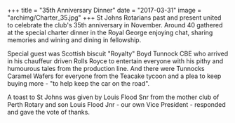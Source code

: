 +++
title = "35th Anniversary Dinner"
date = "2017-03-31"
image = "archimg/Charter_35.jpg"
+++
St Johns Rotarians past and present united to celebrate the club's 35th anniversary in November. Around 40 gathered at the special charter dinner in the Royal George enjoying chat, sharing memories and wining and dining in fellowship. 

Special guest was Scottish biscuit "Royalty" Boyd Tunnock CBE who arrived in his chauffeur driven Rolls Royce to entertain everyone with his pithy and humourous tales from the production line. And there were Tunnocks Caramel Wafers for everyone from the Teacake tycoon and a plea to keep buying more - "to help keep the car on the road". 

A toast to St Johns was given by Louis Flood Snr from the mother club of Perth Rotary and son Louis Flood Jnr - our own Vice President - responded and gave the vote of thanks.